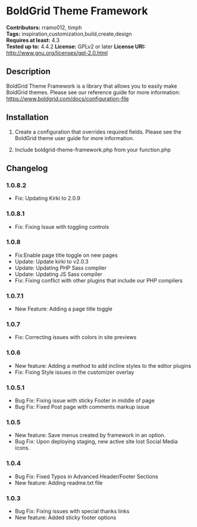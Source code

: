 # BoldGrid Theme Framework #
**Contributors:** rramo012, timph  
**Tags:** inspiration,customization,build,create,design  
**Requires at least:** 4.3  
**Tested up to:** 4.4.2
**License:** GPLv2 or later
**License URI:** http://www.gnu.org/licenses/gpl-2.0.html

## Description ##

BoldGrid Theme Framework is a library that allows you to easily make BoldGrid themes. 
Please see our reference guide for more information: https://www.boldgrid.com/docs/configuration-file  

## Installation ##

1. Create a configuration that overrides required fields. Please see the BoldGrid theme 
user guide for more information. 

1. Include boldgrid-theme-framework.php from your function.php

## Changelog ##

### 1.0.8.2 ###
* Fix: Updating Kirki to 2.0.9

### 1.0.8.1 ###
* Fix: Fixing Issue with toggling controls

### 1.0.8 ###
* Fix:Enable page title toggle on new pages	
* Update: Update kirki to v2.0.3
* Update: Updating PHP Sass compiler
* Update: Updating JS Sass compiler
* Fix: Fixing conflict with other plugins that include our PHP compilers

### 1.0.7.1 ###
* New Feature: Adding a page title toggle

### 1.0.7 ###
* Fix: Correcting issues with colors in site previews

### 1.0.6 ###
* New feature: Adding a method to add incline styles to the editor plugins
* Fix: Fixing Style issues in the customizer overlay

### 1.0.5.1 ###
* Bug Fix: Fixing issue with sticky Footer in middle of page
* Bug Fix: Fixed Post page with comments markup issue

### 1.0.5 ###
* New feature: Save menus created by framework in an option.
* Bug Fix: Upon deploying staging, new active site lost Social Media icons.

### 1.0.4 ###
* Bug Fix: Fixed Typos in Advanced Header/Footer Sections
* New feature: Adding readme.txt file

### 1.0.3 ###
* Bug Fix: Fixing issues with special thanks links
* New feature: Added sticky footer options